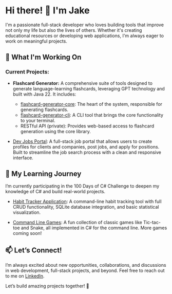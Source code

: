 # Hi there! 👋 I'm Jake
I'm a passionate full-stack developer who loves building tools that improve not only my life but also the lives of others. 
Whether it's creating educational resources or developing web applications, I'm always eager to work on meaningful projects.

## 🔨 What I'm Working On
### Current Projects:
- **Flashcard Generator:**
  A comprehensive suite of tools designed to generate language-learning flashcards, leveraging GPT technology and built with Java 22. It includes:
  - [flashcard-generator-core](https://github.com/jakegodsall/flashcard-generator-core): The heart of the system, responsible for generating flashcards.
  - [flashcard-generator-cli](https://github.com/jakegodsall/flashcard-generator-cli): A CLI tool that brings the core functionality to your terminal.
  - RESTful API (private): Provides web-based access to flashcard generation using the core library.
    
- [Dev Jobs Portal](https://github.com/jakegodsall/devjobs_portal):
    A full-stack job portal that allows users to create profiles for clients and companies, post jobs, and apply for positions. Built to streamline the job search process with a clean and responsive interface.

## 🌱 My Learning Journey
I’m currently participating in the 100 Days of C# Challenge to deepen my knowledge of C# and build real-world projects.

- [Habit Tracker Application](https://github.com/jakegodsall/HabitTrackerCliApp):
A command-line habit tracking tool with full CRUD functionality, SQLite database integration, and basic statistical visualization.

- [Command Line Games](https://github.com/jakegodsall/CommandLineGames):
A fun collection of classic games like Tic-tac-toe and Snake, all implemented in C# for the command line. More games coming soon!

## 📫 Let’s Connect!

I’m always excited about new opportunities, collaborations, and discussions in web development, full-stack projects, and beyond. Feel free to reach out to me on [LinkedIn](https://www.linkedin.com/in/godsalljake/).

Let’s build amazing projects together! 🚀
